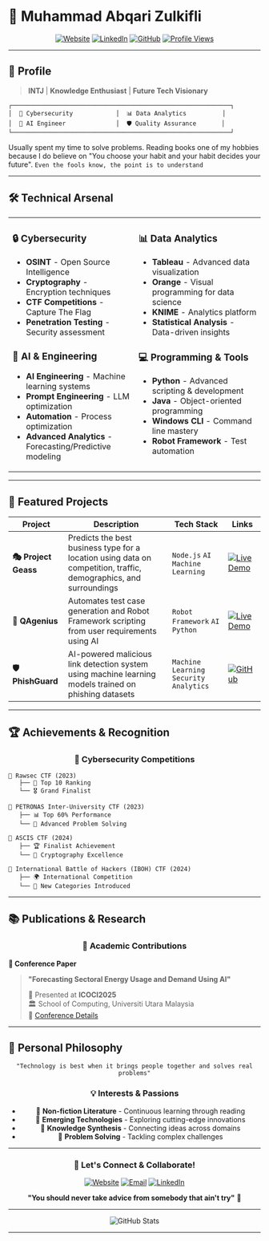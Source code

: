 # 🚀 Muhammad Abqari Zulkifli

<div align="center">

[![Website](https://img.shields.io/badge/Website-4285F4?style=for-the-badge&logo=google-chrome&logoColor=white)](https://enfernal777.github.io)
[![LinkedIn](https://img.shields.io/badge/LinkedIn-0077B5?style=for-the-badge&logo=linkedin&logoColor=white)](https://www.linkedin.com/in/muhammad-abqari-zulkifli)
[![GitHub](https://img.shields.io/badge/GitHub-100000?style=for-the-badge&logo=github&logoColor=white)](https://github.com/enfernal777)
[![Profile Views](https://komarev.com/ghpvc/?username=enfernal777&color=blueviolet&style=for-the-badge)](https://github.com/enfernal777)

</div>

---

## 🎯 Profile

> **INTJ** | **Knowledge Enthusiast** | **Future Tech Visionary**

```ascii
┌─────────────────────────────────────────────────────────────┐
│  🔐 Cybersecurity            │  📊 Data Analytics          │
│  🤖 AI Engineer              │  🛡️ Quality Assurance       │
└─────────────────────────────────────────────────────────────┘
```

Usually spent my time to solve problems. Reading books one of my hobbies because I do believe on "You choose your habit and your habit decides your future".
`Even the fools know, the point is to understand`

---

## 🛠️ Technical Arsenal

<table>
<tr>
<td valign="top" width="50%">

### 🔒 Cybersecurity
- **OSINT** - Open Source Intelligence
- **Cryptography** - Encryption techniques
- **CTF Competitions** - Capture The Flag 
- **Penetration Testing** - Security assessment 

### 🤖 AI & Engineering
- **AI Engineering** - Machine learning systems
- **Prompt Engineering** - LLM optimization
- **Automation** - Process optimization
- **Advanced Analytics** - Forecasting/Predictive modeling

</td>
<td valign="top" width="50%">

### 📊 Data Analytics
- **Tableau** - Advanced data visualization
- **Orange** - Visual programming for data science
- **KNIME** - Analytics platform
- **Statistical Analysis** - Data-driven insights

### 💻 Programming & Tools
- **Python** - Advanced scripting & development
- **Java** - Object-oriented programming
- **Windows CLI** - Command line mastery
- **Robot Framework** - Test automation

</td>
</tr>
</table>

---

## 🚀 Featured Projects

<div align="center">

| Project | Description | Tech Stack | Links |
|---------|-------------|------------|-------|
| **🎭 Project Geass** | Predicts the best business type for a location using data on competition, traffic, demographics, and surroundings | `Node.js` `AI` `Machine Learning` | [![Live Demo](https://img.shields.io/badge/Live_Demo-4285F4?style=flat-square&logo=google-chrome&logoColor=white)](https://project-geass-nine.vercel.app) |
| **🧠 QAgenius** | Automates test case generation and Robot Framework scripting from user requirements using AI | `Robot Framework` `AI` `Python` | [![Live Demo](https://img.shields.io/badge/Live_Demo-4285F4?style=flat-square&logo=google-chrome&logoColor=white)](https://q-agenius-5wni.vercel.app) |
| **🛡️ PhishGuard** | AI-powered malicious link detection system using machine learning models trained on phishing datasets | `Machine Learning` `Security` `Analytics` | [![GitHub](https://img.shields.io/badge/GitHub-100000?style=flat-square&logo=github&logoColor=white)](https://github.com/enfernal777/PhishGuard) |

</div>

---

## 🏆 Achievements & Recognition

<div align="center">

### 🥇 Cybersecurity Competitions

</div>

```
🎯 Rawsec CTF (2023)
   ├── 🏅 Top 10 Ranking
   └── 🎖️ Grand Finalist

🎯 PETRONAS Inter-University CTF (2023)
   ├── 📊 Top 60% Performance
   └── 🧩 Advanced Problem Solving

🎯 ASCIS CTF (2024)
   ├── 🏆 Finalist Achievement
   └── 🔐 Cryptography Excellence

🎯 International Battle of Hackers (IBOH) CTF (2024)
   ├── 🌍 International Competition
   └── 🎪 New Categories Introduced
```

---

## 📚 Publications & Research

<div align="center">

### 📖 Academic Contributions

</div>

**🔬 Conference Paper**
> **"Forecasting Sectoral Energy Usage and Demand Using AI"**
> 
> 📅 Presented at **ICOCI2025**  
> 🏛️ School of Computing, Universiti Utara Malaysia  
> 🔗 [Conference Details](https://soc.uum.edu.my/icoci/2025/#:~:text=School%20of%20Computing%20%28SOC%29%2C%20Universiti%20Utara%20Malaysia%20%28UUM%29,practitioners%20to%20share%20their%20studies%27%20findings%20since%202006.)

---

## 🌟 Personal Philosophy

<div align="center">

```
"Technology is best when it brings people together and solves real problems"
```

### 💡 Interests & Passions
- 📖 **Non-fiction Literature** - Continuous learning through reading
- 🔬 **Emerging Technologies** - Exploring cutting-edge innovations
- 🧠 **Knowledge Synthesis** - Connecting ideas across domains
- 🎯 **Problem Solving** - Tackling complex challenges

</div>

---

<div align="center">

### 🤝 Let's Connect & Collaborate!

[![Website](https://img.shields.io/badge/Website-4285F4?style=for-the-badge&logo=google-chrome&logoColor=white)](https://enfernal777.github.io)
[![Email](https://img.shields.io/badge/Email-D14836?style=for-the-badge&logo=gmail&logoColor=white)](mailto:abqari777@gmail.com)
[![LinkedIn](https://img.shields.io/badge/LinkedIn-0077B5?style=for-the-badge&logo=linkedin&logoColor=white)](https://www.linkedin.com/in/muhammad-abqari-zulkifli)

**"You should never take advice from somebody that ain't try"** 🚀

</div>

---

<div align="center">
<img src="https://github-readme-stats.vercel.app/api?username=enfernal777&show_icons=true&theme=radical" alt="GitHub Stats" />
</div>

---
